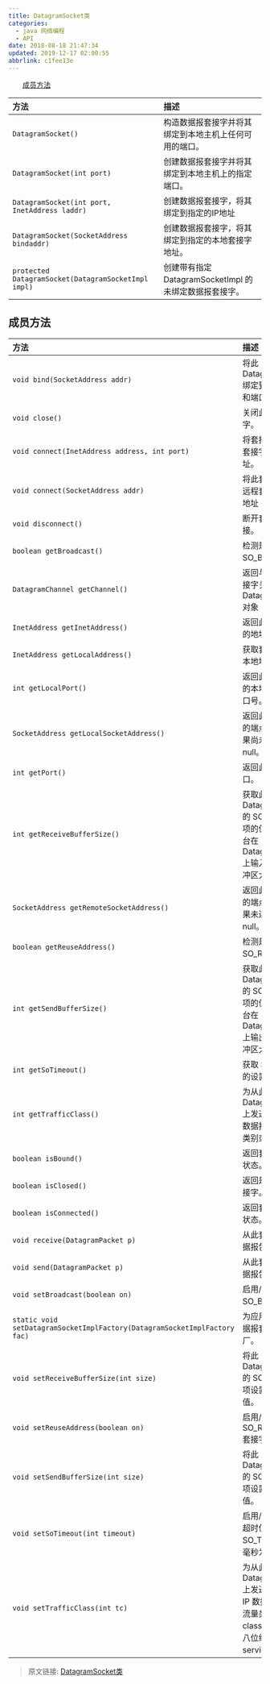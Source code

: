 ```yaml
---
title: DatagramSocket类
categories: 
  - java 网络编程
  - API
date: 2018-08-18 21:47:34
updated: 2019-12-17 02:00:55
abbrlink: c1fee13e
---
```

<div id='my_toc'><a href="/ReadingNotes/c1fee13e/#成员方法" class="header_2">成员方法</a>&nbsp;<br></div>
<style>.header_1{margin-left: 1em;}.header_2{margin-left: 2em;}.header_3{margin-left: 3em;}.header_4{margin-left: 4em;}.header_5{margin-left: 5em;}.header_6{margin-left: 6em;}</style>
<!--more-->
<script>if (navigator.platform.search('arm')==-1){document.getElementById('my_toc').style.display = 'none';}var e,p = document.getElementsByTagName('p');while (p.length>0) {e = p[0];e.parentElement.removeChild(e);}</script>

<!--end-->
|方法|描述|
|:-|:-|
|`DatagramSocket()`|构造数据报套接字并将其绑定到本地主机上任何可用的端口。 |
|`DatagramSocket(int port)` |创建数据报套接字并将其绑定到本地主机上的指定端口。 |
|`DatagramSocket(int port, InetAddress laddr)` |创建数据报套接字，将其绑定到指定的IP地址|
|`DatagramSocket(SocketAddress bindaddr)` |创建数据报套接字，将其绑定到指定的本地套接字地址。 |
|`protected  DatagramSocket(DatagramSocketImpl impl)`|创建带有指定 DatagramSocketImpl 的未绑定数据报套接字。 |
## 成员方法 ##

|方法|描述|
|:-|:-|
|`void bind(SocketAddress addr)`|将此 DatagramSocket 绑定到特定的地址和端口。 |
|`void close()`|关闭此数据报套接字。 |
|`void connect(InetAddress address, int port)`|将套接字连接到此套接字的远程地址。 |
|`void connect(SocketAddress addr)`|将此套接字连接到远程套接字地址（IP 地址 + 端口号）。 |
|`void disconnect()`|断开套接字的连接。 |
|`boolean getBroadcast()`|检测是否启用了 SO_BROADCAST。 |
|`DatagramChannel getChannel()`|返回与此数据报套接字关联的唯一 DatagramChannel 对象（如果有）。 |
|`InetAddress getInetAddress()`|返回此套接字连接的地址。 |
|`InetAddress getLocalAddress()`|获取套接字绑定的本地地址。 |
|`int getLocalPort()`|返回此套接字绑定的本地主机上的端口号。 |
|`SocketAddress getLocalSocketAddress()`|返回此套接字绑定的端点的地址，如果尚未绑定则返回 null。 |
|`int getPort()`|返回此套接字的端口。 |
|`int getReceiveBufferSize()`|获取此 DatagramSocket 的 SO_RCVBUF 选项的值，该值是平台在 DatagramSocket 上输入时使用的缓冲区大小。 |
|`SocketAddress getRemoteSocketAddress()`|返回此套接字连接的端点的地址，如果未连接则返回 null。 |
|`boolean getReuseAddress()`|检测是否启用了 SO_REUSEADDR。 |
|`int getSendBufferSize()`|获取此 DatagramSocket 的 SO_SNDBUF 选项的值，该值是平台在 DatagramSocket 上输出时使用的缓冲区大小。 |
|`int getSoTimeout()`|获取 SO_TIMEOUT 的设置。 |
|`int getTrafficClass()`|为从此 DatagramSocket 上发送的包获取 IP 数据报头中的流量类别或服务类型。 |
|`boolean isBound()`|返回套接字的绑定状态。 |
|`boolean isClosed()`|返回是否关闭了套接字。 |
|`boolean isConnected()`|返回套接字的连接状态。 |
|`void receive(DatagramPacket p)`|从此套接字接收数据报包。 |
|`void send(DatagramPacket p)`|从此套接字发送数据报包。 |
|`void setBroadcast(boolean on)`|启用/禁用 SO_BROADCAST。 |
|`static void setDatagramSocketImplFactory(DatagramSocketImplFactory fac)`|为应用程序设置数据报套接字实现工厂。 |
|`void setReceiveBufferSize(int size)`|将此 DatagramSocket 的 SO_RCVBUF 选项设置为指定的值。 |
|`void setReuseAddress(boolean on)`|启用/禁用 SO_REUSEADDR 套接字选项。 |
|`void setSendBufferSize(int size)`|将此 DatagramSocket 的 SO_SNDBUF 选项设置为指定的值。 |
|`void setSoTimeout(int timeout)`|启用/禁用带有指定超时值的 SO_TIMEOUT，以毫秒为单位。 |
|`void setTrafficClass(int tc)`|为从此 DatagramSocket 上发送的数据报在 IP 数据报头中设置流量类别 (traffic class) 或服务类型八位组 (type-of-service octet)。 |

>原文链接: [DatagramSocket类](https://www.lansheng.net.cn/blog/c1fee13e/)
